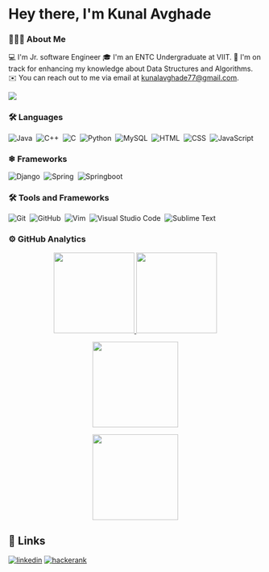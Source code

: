 
# **Hey there, I'm Kunal Avghade** 


### 👨🏻‍💻 About Me
💻 I'm Jr. software Engineer
🎓 I'm an ENTC Undergraduate at VIIT.
🌱 I'm on track for enhancing my knowledge about Data Structures and Algorithms.\
✉️ You can reach out to me via email at kunalavghade77@gmail.com.

![](https://hits.seeyoufarm.com/api/count/incr/badge.svg?url=https%3A%2F%2Fgithub.com%2F{kunalavghade}1212%2Fhit-counter)

### 🛠 Languages 
![Java](https://img.shields.io/badge/-Java-05122A?style=flat&logo=java)&nbsp;
![C++](https://img.shields.io/badge/-C++-05122A?style=flat&logo=C%2B%2B)&nbsp;
![C](https://img.shields.io/badge/-C-05122A?style=flat&logo=C)&nbsp;
![Python](https://img.shields.io/badge/-Python-05122A?style=flat&logo=python)&nbsp;
![MySQL](https://img.shields.io/badge/-MySQL-05122A?style=flat&logo=mysql)&nbsp;
![HTML](https://img.shields.io/badge/-HTML-05122A?style=flat&logo=HTML5)&nbsp;
![CSS](https://img.shields.io/badge/-CSS-05122A?style=flat&logo=CSS3)&nbsp;
![JavaScript](https://img.shields.io/badge/-Javascript-05122A?style=flat&logo=javascript)&nbsp;

### ❄ Frameworks
![Django](https://img.shields.io/badge/-Django-05122A?style=flat&logo=django)&nbsp;
![Spring](https://img.shields.io/badge/-Spring-05122A?style=flat&logo=Spring)&nbsp;
![Springboot](https://img.shields.io/badge/-Springboot-05122A?style=flat&logo=Spring)&nbsp;

### 🛠 Tools and Frameworks
![Git](https://img.shields.io/badge/-Git-05122A?style=flat&logo=git)&nbsp;
![GitHub](https://img.shields.io/badge/-GitHub-05122A?style=flat&logo=github)&nbsp;
![Vim](https://img.shields.io/badge/-Vim-05122A?style=flat&logo=vim)&nbsp;
![Visual Studio Code](https://img.shields.io/badge/-Visual%20Studio%20Code-05122A?style=flat&logo=visual-studio-code&logoColor=007ACC)&nbsp;
![Sublime Text](https://img.shields.io/badge/-Sublime_Text-05122A?style=flat&logo=sublime-text&logoColor=FF9800)


### ⚙️ GitHub Analytics
<p align="center">
<a href="https://github.com/kunalavghade">
  <img height="160em" src="https://github-readme-stats.vercel.app/api?username=kunalavghade&show_icons=true&theme=github_dark&include_all_commits=true&count_private=true"/>
  <img height="160em" src="https://github-readme-stats.vercel.app/api/top-langs/?username=kunalavghade&layout=compact&theme=github_dark&&hide=jupyter%20notebook"/>
</a>
</p>


<p align="center">
<a href="https://github.com/kunalavghade">
  <img height="170em" src="https://github-readme-streak-stats.herokuapp.com?user=kunalavghade&theme=github-dark-blue"/>
  </a>
</p>




<p align="center">
<a href="https://github.com/kunalavghade">
  <img height="170em" src="http://github-profile-summary-cards.vercel.app/api/cards/profile-details?username=kunalavghade&theme=dracula"/>
  </a>
</p>


## 🔗 Links

[![linkedin](https://img.shields.io/badge/linkedin-0A66C2?style=for-the-badge&logo=linkedin&logoColor=white)](https://www.linkedin.com/in/kunalavghade/)
[![hackerank](https://img.shields.io/badge/-Hackerrank-2EC866?style=for-the-badge&logo=HackerRank&logoColor=white)](https://www.hackerrank.com/kunalavghade77)

